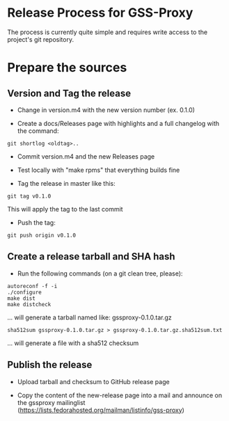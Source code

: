 # Release Process for GSS-Proxy

The process is currently quite simple and requires write access to the
project's git repository.

# Prepare the sources

## Version and Tag the release

- Change in version.m4 with the new version number (ex. 0.1.0)

- Create a docs/Releases page with highlights and a full changelog with the
  command:

```
git shortlog <oldtag>..
```

- Commit version.m4 and the new Releases page

- Test locally with "make rpms" that everything builds fine

- Tag the release in master like this:

```
git tag v0.1.0
```

  This will apply the tag to the last commit

- Push the tag:

```
git push origin v0.1.0
```

## Create a release tarball and SHA hash

- Run the following commands (on a git clean tree, please):

```
autoreconf -f -i
./configure
make dist
make distcheck
```

  ... will generate a tarball named like: gssproxy-0.1.0.tar.gz

```
sha512sum gssproxy-0.1.0.tar.gz > gssproxy-0.1.0.tar.gz.sha512sum.txt
```

  ... will generate a file with a sha512 checksum

## Publish the release

- Upload tarball and checksum to GitHub release page

- Copy the content of the new-release page into a mail and announce on the
  gssproxy mailinglist
  (https://lists.fedorahosted.org/mailman/listinfo/gss-proxy)
